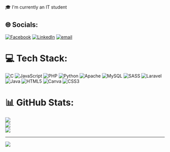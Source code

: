 🎓 I'm currently an IT student 
## 🌐 Socials:
[![Facebook](https://img.shields.io/badge/Facebook-%231877F2.svg?logo=Facebook&logoColor=white)](https://facebook.com/https://www.facebook.com/nabli.lamisse/) [![LinkedIn](https://img.shields.io/badge/LinkedIn-%230077B5.svg?logo=linkedin&logoColor=white)](https://linkedin.com/in/https://www.linkedin.com/in/lamis-nabli/) [![email](https://img.shields.io/badge/Email-D14836?logo=gmail&logoColor=white)](mailto:lamis.nabli4@gmail.com) 

# 💻 Tech Stack:
![C](https://img.shields.io/badge/c-%2300599C.svg?style=for-the-badge&logo=c&logoColor=white) ![JavaScript](https://img.shields.io/badge/javascript-%23323330.svg?style=for-the-badge&logo=javascript&logoColor=%23F7DF1E) ![PHP](https://img.shields.io/badge/php-%23777BB4.svg?style=for-the-badge&logo=php&logoColor=white) ![Python](https://img.shields.io/badge/python-3670A0?style=for-the-badge&logo=python&logoColor=ffdd54) ![Apache](https://img.shields.io/badge/apache-%23D42029.svg?style=for-the-badge&logo=apache&logoColor=white) ![MySQL](https://img.shields.io/badge/mysql-4479A1.svg?style=for-the-badge&logo=mysql&logoColor=white) ![SASS](https://img.shields.io/badge/SASS-hotpink.svg?style=for-the-badge&logo=SASS&logoColor=white) ![Laravel](https://img.shields.io/badge/laravel-%23FF2D20.svg?style=for-the-badge&logo=laravel&logoColor=white) ![Java](https://img.shields.io/badge/java-%23ED8B00.svg?style=for-the-badge&logo=openjdk&logoColor=white) ![HTML5](https://img.shields.io/badge/html5-%23E34F26.svg?style=for-the-badge&logo=html5&logoColor=white) ![Canva](https://img.shields.io/badge/Canva-%2300C4CC.svg?style=for-the-badge&logo=Canva&logoColor=white) ![CSS3](https://img.shields.io/badge/css3-%231572B6.svg?style=for-the-badge&logo=css3&logoColor=white)
# 📊 GitHub Stats:
![](https://github-readme-stats.vercel.app/api?username=LumixNabli&theme=dark&hide_border=false&include_all_commits=false&count_private=false)<br/>
![](https://nirzak-streak-stats.vercel.app/?user=LumixNabli&theme=dark&hide_border=false)<br/>
![](https://github-readme-stats.vercel.app/api/top-langs/?username=LumixNabli&theme=dark&hide_border=false&include_all_commits=false&count_private=false&layout=compact)

---
[![](https://visitcount.itsvg.in/api?id=LumixNabli&icon=0&color=0)](https://visitcount.itsvg.in)

<!-- Proudly created with GPRM ( https://gprm.itsvg.in ) -->
